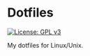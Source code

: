 # Dotfiles

[![License: GPL v3](https://img.shields.io/github/license/Tomoghno/dotfiles?color=169D82&label=License&logoColor=f6f6f6)](http://www.gnu.org/licenses/gpl-3.0)

My dotfiles for Linux/Unix.